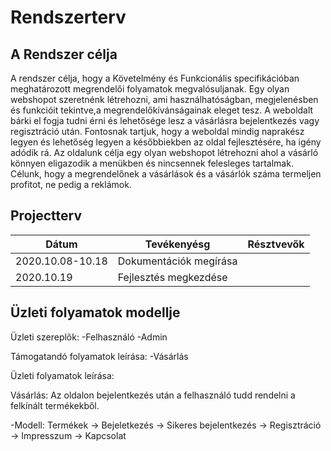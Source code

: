 # Rendszerterv
## A Rendszer célja
A rendszer célja, hogy a Követelmény és Funkcionális specifikációban meghatározott megrendelői folyamatok megvalósuljanak. Egy olyan webshopot szeretnénk létrehozni, ami használhatóságban, megjelenésben és funkcióit tekintve,a megrendelőkívánságainak eleget tesz. A weboldalt bárki el fogja tudni érni és lehetősége lesz a vásárlásra bejelentkezés vagy regisztráció után. Fontosnak tartjuk, hogy a weboldal mindig naprakész legyen és lehetőség legyen a későbbiekben az oldal fejlesztésére, ha igény adódik rá. Az oldalunk célja egy olyan webshopot létrehozni ahol a vásárló könnyen eligazodik a menükben és nincsennek felesleges tartalmak. Célunk, hogy a megrendelőnek a vásárlások és a vásárlók száma termeljen profitot, ne pedig a reklámok.
## Projectterv

|Dátum               |Tevékenyésg           |Résztvevők|
|--------------------|----------------------|----------|
|2020.10.08-10.18| Dokumentációk megírása||
|2020.10.19|Fejlesztés megkezdése||

## Üzleti folyamatok modellje
Üzleti szereplõk:
	-Felhasználó
	-Admin

Támogatandó folyamatok leírása:
	-Vásárlás

Üzleti folyamatok leírása:

Vásárlás:
Az oldalon bejelentkezés után a felhasználó tudd rendelni a felkínált termékekből.

-Modell:
Termékek	-> Bejeletkezés -> Sikeres bejelentkezés
		-> Regisztráció
		-> Impresszum
		-> Kapcsolat

